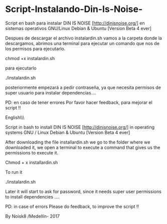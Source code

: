 # Script-Instalando-Din-Is-Noise-

Script en bash para instalar DIN IS NOISE [http://dinisnoise.org/] en sistemas operativos GNU/Linux Debian &amp; Ubuntu [Version Beta 4 ever]

Despues de descargar el archivo instalardin.sh vamos a la carpeta donde la descargamos, abrimos una terminal para ejecutar un comando que nos de los permisos para ejecutarlo. 

chmod +x instalardin.sh

para ejecutarlo 

./instalardin.sh

posteriormente empezará a pedir contraseña, ya que necesita permisos de super usuario para instalar dependencias....

PD: en caso de tener errores Por favor hacer feedback, para mejorar el script !!

English\\\\\

Script in bash to install DIN IS NOISE [http://dinisnoise.org/] in operating systems GNU / Linux Debian & Ubuntu [Version Beta 4 ever]

After downloading the file installardin.sh we go to the folder where we downloaded it, we open a terminal to execute a command that gives us the permissions to execute it.

Chmod + x installardin.sh

To run it

./instalardin.sh

Later it will start to ask for password, since it needs super user permissions to install dependencies ....

PD: in case of errors Please do feedback, to improve the script !!

By Noisk8 /Medellín- 2017
